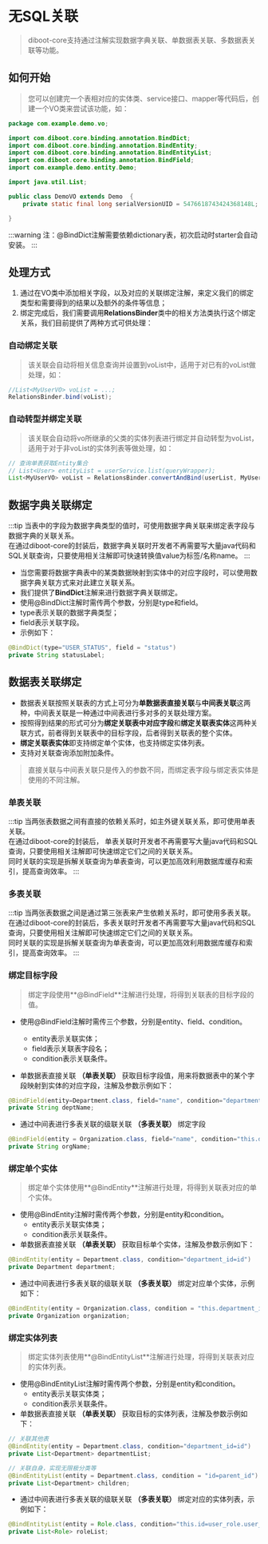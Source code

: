 # 无SQL关联

> diboot-core支持通过注解实现数据字典关联、单数据表关联、多数据表关联等功能。

## 如何开始
> 您可以创建完一个表相对应的实体类、service接口、mapper等代码后，创建一个VO类来尝试该功能，如：
```java
package com.example.demo.vo;

import com.diboot.core.binding.annotation.BindDict;
import com.diboot.core.binding.annotation.BindEntity;
import com.diboot.core.binding.annotation.BindEntityList;
import com.diboot.core.binding.annotation.BindField;
import com.example.demo.entity.Demo;

import java.util.List;

public class DemoVO extends Demo  {
    private static final long serialVersionUID = 5476618743424368148L;

}
```

:::warning
注：@BindDict注解需要依赖dictionary表，初次启动时starter会自动安装。
:::

## 处理方式
1. 通过在VO类中添加相关字段，以及对应的关联绑定注解，来定义我们的绑定类型和需要得到的结果以及额外的条件等信息；
2. 绑定完成后，我们需要调用**RelationsBinder**类中的相关方法类执行这个绑定关系，我们目前提供了两种方式可供处理：
### 自动绑定关联
> 该关联会自动将相关信息查询并设置到voList中，适用于对已有的voList做处理，如：
```java
//List<MyUserVO> voList = ...; 
RelationsBinder.bind(voList);
```
### 自动转型并绑定关联
> 该关联会自动将vo所继承的父类的实体列表进行绑定并自动转型为voList，适用于对于非voList的实体列表等做处理，如：
```java
// 查询单表获取Entity集合
// List<User> entityList = userService.list(queryWrapper);
List<MyUserVO> voList = RelationsBinder.convertAndBind(userList, MyUserVO.class);
```

## 数据字典关联绑定
:::tip
当表中的字段为数据字典类型的值时，可使用数据字典关联来绑定表字段与数据字典的关联关系。
<br>
在通过diboot-core的封装后，数据字典关联时开发者不再需要写大量java代码和SQL关联查询，只要使用相关注解即可快速转换值value为标签/名称name。
:::
* 当您需要将数据字典表中的某类数据映射到实体中的对应字段时，可以使用数据字典关联方式来对此建立关联关系。
* 我们提供了**BindDict**注解来进行数据字典关联绑定。
* 使用@BindDict注解时需传两个参数，分别是type和field。
 * type表示关联的数据字典类型；
 * field表示关联字段。
* 示例如下：
```java
@BindDict(type="USER_STATUS", field = "status")
private String statusLabel;
```

## 数据表关联绑定
* 数据表关联按照关联表的方式上可分为**单数据表直接关联**与**中间表关联**这两种，中间表关联是一种通过中间表进行多对多的关联处理方案。
* 按照得到结果的形式可分为**绑定关联表中对应字段**和**绑定关联表实体**这两种关联方式，前者得到关联表中的目标字段，后者得到关联表的整个实体。
* **绑定关联表实体**即支持绑定单个实体，也支持绑定实体列表。
* 支持对关联查询添加附加条件。
> 直接关联与中间表关联只是传入的参数不同，而绑定表字段与绑定表实体是使用的不同注解。


### 单表关联
:::tip
当两张表数据之间有直接的依赖关系时，如主外键关联关系，即可使用单表关联。
<br>
在通过diboot-core的封装后，
单表关联时开发者不再需要写大量java代码和SQL查询，只要使用相关注解即可快速绑定它们之间的关联关系。
<br>
同时关联的实现是拆解关联查询为单表查询，可以更加高效利用数据库缓存和索引，提高查询效率。
:::

### 多表关联
:::tip
当两张表数据之间是通过第三张表来产生依赖关系时，即可使用多表关联。
<br>
在通过diboot-core的封装后，多表关联时开发者不再需要写大量java代码和SQL查询，只要使用相关注解即可快速绑定它们之间的关联关系。
<br>
同时关联的实现是拆解关联查询为单表查询，可以更加高效利用数据库缓存和索引，提高查询效率。
:::

### 绑定目标字段
> 绑定字段使用**@BindField**注解进行处理，将得到关联表的目标字段的值。

* 使用@BindField注解时需传三个参数，分别是entity、field、condition。
    * entity表示关联实体；
    * field表示关联表字段名；
    * condition表示关联条件。

* 单数据表直接关联 **（单表关联）** 获取目标字段值，用来将数据表中的某个字段映射到实体的对应字段，注解及参数示例如下：
```java
@BindField(entity=Department.class, field="name", condition="department_id=id AND parent_id>=0")
private String deptName;
```

* 通过中间表进行多表关联的级联关联 **（多表关联）** 绑定字段
```java
@BindField(entity = Organization.class, field="name", condition="this.department_id=department.id AND department.org_id=id")
private String orgName;
```

### 绑定单个实体
> 绑定单个实体使用**@BindEntity**注解进行处理，将得到关联表对应的单个实体。
* 使用@BindEntity注解时需传两个参数，分别是entity和condition。
    * entity表示关联实体类；
    * condition表示关联条件。
* 单数据表直接关联 **（单表关联）** 获取目标单个实体，注解及参数示例如下：
```java
@BindEntity(entity = Department.class, condition="department_id=id")
private Department department;
```
* 通过中间表进行多表关联的级联关联 **（多表关联）** 绑定对应单个实体，示例如下：
```java
@BindEntity(entity = Organization.class, condition = "this.department_id=department.id AND department.org_id=id AND department.is_deleted=0")
private Organization organization;
```

### 绑定实体列表
> 绑定实体列表使用**@BindEntityList**注解进行处理，将得到关联表对应的实体列表。
* 使用@BindEntityList注解时需传两个参数，分别是entity和condition。
    * entity表示关联实体类；
    * condition表示关联条件。
* 单数据表直接关联 **（单表关联）** 获取目标的实体列表，注解及参数示例如下：
```java
// 关联其他表
@BindEntity(entity = Department.class, condition="department_id=id")
private List<Department> departmentList;

// 关联自身，实现无限极分类等
@BindEntityList(entity = Department.class, condition = "id=parent_id")
private List<Department> children;
```
* 通过中间表进行多表关联的级联关联 **（多表关联）** 绑定对应的实体列表，示例如下：
```java
@BindEntityList(entity = Role.class, condition="this.id=user_role.user_id AND user_role.role_id=id")
private List<Role> roleList;
```

